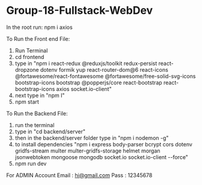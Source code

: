 # Group-18-Fullstack-WebDev

In the root run: npm i axios

To Run the Front end File:

1. Run Terminal
2. cd frontend 
3. type in "npm i react-redux @reduxjs/toolkit redux-persist react-dropzone dotenv formik yup react-router-dom@6 react-icons @fortawesome/react-fontawesome @fortawesome/free-solid-svg-icons bootstrap-icons bootstrap @popperjs/core react-bootstrap react-bootstrap-icons axios socket.io-client"
4. next type in "npm I"
5. npm start

To Run the Backend File:

1. run the terminal
2. type in "cd backend/server"
3. then in the backend/server folder type in "npm i nodemon -g"
4. to install dependencies "npm i express body-parser bcrypt cors dotenv gridfs-stream multer multer-gridfs-storage helmet morgan jsonwebtoken mongoose mongodb socket.io socket.io-client --force"
5. npm run dev

For ADMIN Account
Email : hi@gmail.com 
Pass : 12345678
